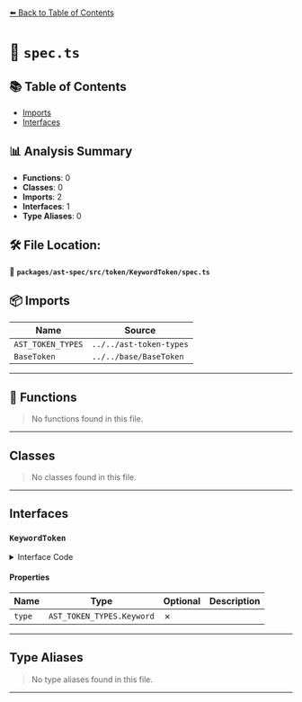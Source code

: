 [⬅️ Back to Table of Contents](../../../../../index.md)

# 📄 `spec.ts`

## 📚 Table of Contents

- [Imports](#imports)
- [Interfaces](#interfaces)

## 📊 Analysis Summary

- **Functions**: 0
- **Classes**: 0
- **Imports**: 2
- **Interfaces**: 1
- **Type Aliases**: 0

## 🛠️ File Location:
📂 **`packages/ast-spec/src/token/KeywordToken/spec.ts`**

## 📦 Imports

| Name | Source |
|------|--------|
| `AST_TOKEN_TYPES` | `../../ast-token-types` |
| `BaseToken` | `../../base/BaseToken` |


---

## 🔧 Functions

> No functions found in this file.


---

## Classes

> No classes found in this file.


---

## Interfaces

### `KeywordToken`

<details><summary>Interface Code</summary>

```ts
export interface KeywordToken extends BaseToken {
  type: AST_TOKEN_TYPES.Keyword;
}
```
</details>

#### Properties

| Name | Type | Optional | Description |
|------|------|----------|-------------|
| `type` | `AST_TOKEN_TYPES.Keyword` | ✗ |  |


---

## Type Aliases

> No type aliases found in this file.


---